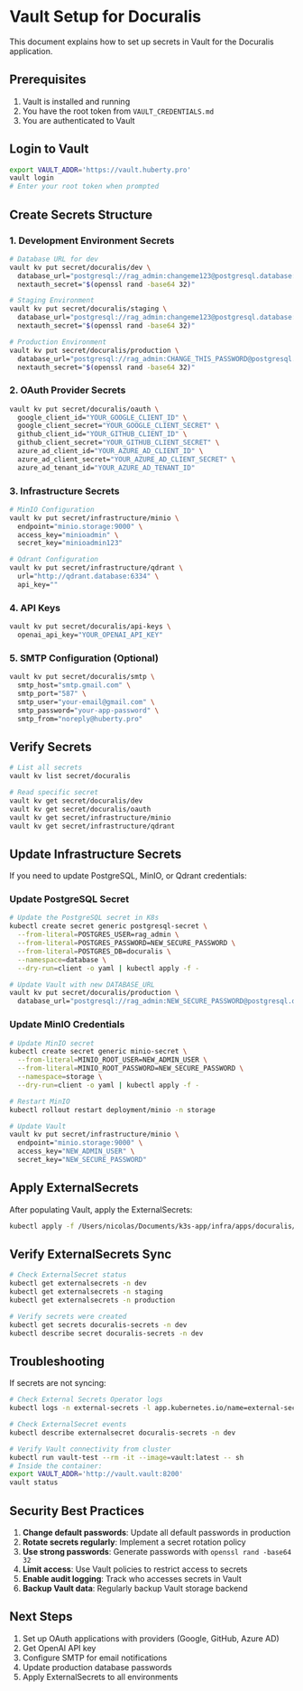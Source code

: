 # Vault Setup for Docuralis

This document explains how to set up secrets in Vault for the Docuralis application.

## Prerequisites

1. Vault is installed and running
2. You have the root token from `VAULT_CREDENTIALS.md`
3. You are authenticated to Vault

## Login to Vault

```bash
export VAULT_ADDR='https://vault.huberty.pro'
vault login
# Enter your root token when prompted
```

## Create Secrets Structure

### 1. Development Environment Secrets

```bash
# Database URL for dev
vault kv put secret/docuralis/dev \
  database_url="postgresql://rag_admin:changeme123@postgresql.database:5432/docuralis_dev" \
  nextauth_secret="$(openssl rand -base64 32)"

# Staging Environment
vault kv put secret/docuralis/staging \
  database_url="postgresql://rag_admin:changeme123@postgresql.database:5432/docuralis_staging" \
  nextauth_secret="$(openssl rand -base64 32)"

# Production Environment
vault kv put secret/docuralis/production \
  database_url="postgresql://rag_admin:CHANGE_THIS_PASSWORD@postgresql.database:5432/docuralis" \
  nextauth_secret="$(openssl rand -base64 32)"
```

### 2. OAuth Provider Secrets

```bash
vault kv put secret/docuralis/oauth \
  google_client_id="YOUR_GOOGLE_CLIENT_ID" \
  google_client_secret="YOUR_GOOGLE_CLIENT_SECRET" \
  github_client_id="YOUR_GITHUB_CLIENT_ID" \
  github_client_secret="YOUR_GITHUB_CLIENT_SECRET" \
  azure_ad_client_id="YOUR_AZURE_AD_CLIENT_ID" \
  azure_ad_client_secret="YOUR_AZURE_AD_CLIENT_SECRET" \
  azure_ad_tenant_id="YOUR_AZURE_AD_TENANT_ID"
```

### 3. Infrastructure Secrets

```bash
# MinIO Configuration
vault kv put secret/infrastructure/minio \
  endpoint="minio.storage:9000" \
  access_key="minioadmin" \
  secret_key="minioadmin123"

# Qdrant Configuration
vault kv put secret/infrastructure/qdrant \
  url="http://qdrant.database:6334" \
  api_key=""
```

### 4. API Keys

```bash
vault kv put secret/docuralis/api-keys \
  openai_api_key="YOUR_OPENAI_API_KEY"
```

### 5. SMTP Configuration (Optional)

```bash
vault kv put secret/docuralis/smtp \
  smtp_host="smtp.gmail.com" \
  smtp_port="587" \
  smtp_user="your-email@gmail.com" \
  smtp_password="your-app-password" \
  smtp_from="noreply@huberty.pro"
```

## Verify Secrets

```bash
# List all secrets
vault kv list secret/docuralis

# Read specific secret
vault kv get secret/docuralis/dev
vault kv get secret/docuralis/oauth
vault kv get secret/infrastructure/minio
vault kv get secret/infrastructure/qdrant
```

## Update Infrastructure Secrets

If you need to update PostgreSQL, MinIO, or Qdrant credentials:

### Update PostgreSQL Secret

```bash
# Update the PostgreSQL secret in K8s
kubectl create secret generic postgresql-secret \
  --from-literal=POSTGRES_USER=rag_admin \
  --from-literal=POSTGRES_PASSWORD=NEW_SECURE_PASSWORD \
  --from-literal=POSTGRES_DB=docuralis \
  --namespace=database \
  --dry-run=client -o yaml | kubectl apply -f -

# Update Vault with new DATABASE_URL
vault kv put secret/docuralis/production \
  database_url="postgresql://rag_admin:NEW_SECURE_PASSWORD@postgresql.database:5432/docuralis"
```

### Update MinIO Credentials

```bash
# Update MinIO secret
kubectl create secret generic minio-secret \
  --from-literal=MINIO_ROOT_USER=NEW_ADMIN_USER \
  --from-literal=MINIO_ROOT_PASSWORD=NEW_SECURE_PASSWORD \
  --namespace=storage \
  --dry-run=client -o yaml | kubectl apply -f -

# Restart MinIO
kubectl rollout restart deployment/minio -n storage

# Update Vault
vault kv put secret/infrastructure/minio \
  endpoint="minio.storage:9000" \
  access_key="NEW_ADMIN_USER" \
  secret_key="NEW_SECURE_PASSWORD"
```

## Apply ExternalSecrets

After populating Vault, apply the ExternalSecrets:

```bash
kubectl apply -f /Users/nicolas/Documents/k3s-app/infra/apps/docuralis/external-secrets.yaml
```

## Verify ExternalSecrets Sync

```bash
# Check ExternalSecret status
kubectl get externalsecrets -n dev
kubectl get externalsecrets -n staging
kubectl get externalsecrets -n production

# Verify secrets were created
kubectl get secrets docuralis-secrets -n dev
kubectl describe secret docuralis-secrets -n dev
```

## Troubleshooting

If secrets are not syncing:

```bash
# Check External Secrets Operator logs
kubectl logs -n external-secrets -l app.kubernetes.io/name=external-secrets

# Check ExternalSecret events
kubectl describe externalsecret docuralis-secrets -n dev

# Verify Vault connectivity from cluster
kubectl run vault-test --rm -it --image=vault:latest -- sh
# Inside the container:
export VAULT_ADDR='http://vault.vault:8200'
vault status
```

## Security Best Practices

1. **Change default passwords**: Update all default passwords in production
2. **Rotate secrets regularly**: Implement a secret rotation policy
3. **Use strong passwords**: Generate passwords with `openssl rand -base64 32`
4. **Limit access**: Use Vault policies to restrict access to secrets
5. **Enable audit logging**: Track who accesses secrets in Vault
6. **Backup Vault data**: Regularly backup Vault storage backend

## Next Steps

1. Set up OAuth applications with providers (Google, GitHub, Azure AD)
2. Get OpenAI API key
3. Configure SMTP for email notifications
4. Update production database passwords
5. Apply ExternalSecrets to all environments
